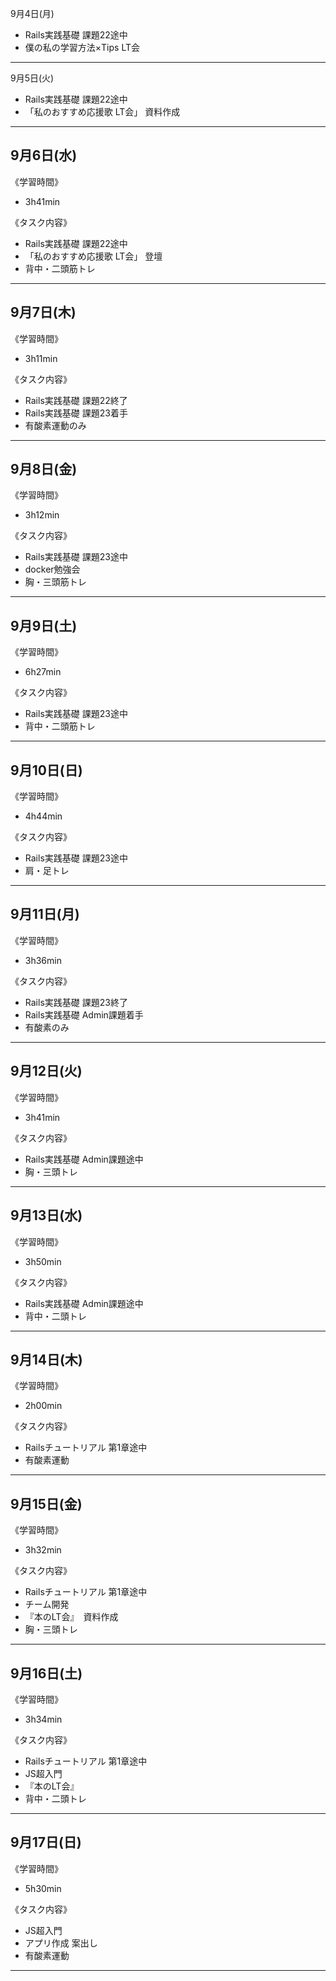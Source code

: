 9月4日(月)
- Rails実践基礎 課題22途中
- 僕の私の学習方法×Tips LT会
___
9月5日(火)
- Rails実践基礎 課題22途中
- 「私のおすすめ応援歌 LT会」 資料作成
___
## 9月6日(水)
《学習時間》  
- 3h41min

《タスク内容》
- Rails実践基礎 課題22途中
- 「私のおすすめ応援歌 LT会」 登壇
- 背中・二頭筋トレ
___
## 9月7日(木)
《学習時間》  
- 3h11min

 《タスク内容》
- Rails実践基礎 課題22終了
- Rails実践基礎 課題23着手
- 有酸素運動のみ
___
## 9月8日(金)
《学習時間》  
- 3h12min

 《タスク内容》
- Rails実践基礎 課題23途中
- docker勉強会
- 胸・三頭筋トレ
___
## 9月9日(土)
《学習時間》  
- 6h27min

 《タスク内容》
- Rails実践基礎 課題23途中
- 背中・二頭筋トレ
___
## 9月10日(日)
《学習時間》  
- 4h44min

 《タスク内容》
- Rails実践基礎 課題23途中
- 肩・足トレ
___
## 9月11日(月)
《学習時間》  
- 3h36min

 《タスク内容》
- Rails実践基礎 課題23終了
- Rails実践基礎 Admin課題着手
- 有酸素のみ
___
## 9月12日(火)
《学習時間》  
- 3h41min

 《タスク内容》
- Rails実践基礎 Admin課題途中
- 胸・三頭トレ
___
## 9月13日(水)
《学習時間》  
- 3h50min

 《タスク内容》
- Rails実践基礎 Admin課題途中
- 背中・二頭トレ
___
## 9月14日(木)
《学習時間》  
- 2h00min

 《タスク内容》
- Railsチュートリアル 第1章途中
- 有酸素運動
___
## 9月15日(金)
《学習時間》  
- 3h32min

 《タスク内容》
- Railsチュートリアル 第1章途中
- チーム開発
- 『本のLT会』　資料作成
- 胸・三頭トレ
___
## 9月16日(土)
《学習時間》  
- 3h34min

 《タスク内容》
- Railsチュートリアル 第1章途中
- JS超入門
- 『本のLT会』　
- 背中・二頭トレ
___
## 9月17日(日)
《学習時間》  
- 5h30min

 《タスク内容》
- JS超入門
- アプリ作成 案出し
- 有酸素運動
___
